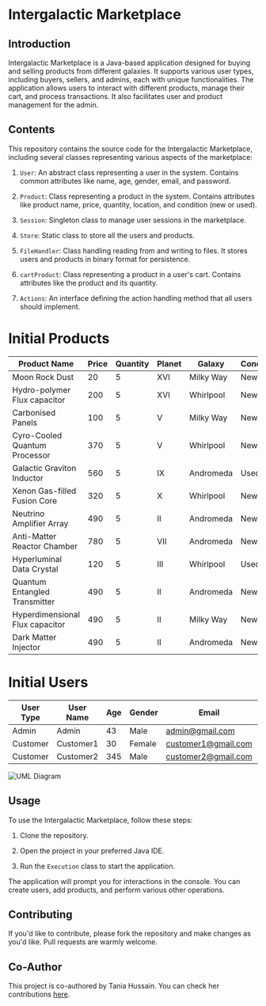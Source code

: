 # Intergalactic Marketplace

## Introduction

Intergalactic Marketplace is a Java-based application designed for buying and selling products from different galaxies. It supports various user types, including buyers, sellers, and admins, each with unique functionalities. The application allows users to interact with different products, manage their cart, and process transactions. It also facilitates user and product management for the admin.

## Contents

This repository contains the source code for the Intergalactic Marketplace, including several classes representing various aspects of the marketplace:

1. `User`: An abstract class representing a user in the system. Contains common attributes like name, age, gender, email, and password.

2. `Product`: Class representing a product in the system. Contains attributes like product name, price, quantity, location, and condition (new or used).

3. `Session`: Singleton class to manage user sessions in the marketplace.

4. `Store`: Static class to store all the users and products. 

5. `FileHandler`: Class handling reading from and writing to files. It stores users and products in binary format for persistence.

6. `cartProduct`: Class representing a product in a user's cart. Contains attributes like the product and its quantity.

7. `Actions`: An interface defining the action handling method that all users should implement.

# Initial Products

| Product Name                        | Price | Quantity | Planet | Galaxy    | Condition |
| ----------------------------------- | ----- | -------- | ------ | --------- | --------- |
| Moon Rock Dust                      | 20    | 5        | XVI    | Milky Way | New       |
| Hydro-polymer Flux capacitor        | 200   | 5        | XVI    | Whirlpool | New       |
| Carbonised Panels                   | 100   | 5        | V      | Milky Way | New       |
| Cyro-Cooled Quantum Processor       | 370   | 5        | V      | Whirlpool | New       |
| Galactic Graviton Inductor          | 560   | 5        | IX     | Andromeda | Used      |
| Xenon Gas-filled Fusion Core        | 320   | 5        | X      | Whirlpool | New       |
| Neutrino Amplifier Array            | 490   | 5        | II     | Andromeda | New       |
| Anti-Matter Reactor Chamber         | 780   | 5        | VII    | Andromeda | New       |
| Hyperluminal Data Crystal           | 120   | 5        | III    | Whirlpool | Used      |
| Quantum Entangled Transmitter       | 490   | 5        | II     | Andromeda | New       |
| Hyperdimensional Flux capacitor     | 490   | 5        | II     | Milky Way | New       |
| Dark Matter Injector                | 490   | 5        | II     | Andromeda | New       |

# Initial Users

| User Type | User Name | Age | Gender | Email                 | Password  |
| --------- | --------- | --- | ------ | --------------------- | --------- |
| Admin     | Admin     | 43  | Male   | admin@gmail.com       | password  |
| Customer  | Customer1 | 30  | Female | customer1@gmail.com   | password  |
| Customer  | Customer2 | 345 | Male   | customer2@gmail.com   | password  |

![UML Diagram]([images/diagram.png](https://i.ibb.co/Vq4Djwt/image.png))


## Usage

To use the Intergalactic Marketplace, follow these steps:

1. Clone the repository.

2. Open the project in your preferred Java IDE.

3. Run the `Execution` class to start the application.

The application will prompt you for interactions in the console. You can create users, add products, and perform various other operations.

## Contributing

If you'd like to contribute, please fork the repository and make changes as you'd like. Pull requests are warmly welcome.

## Co-Author

This project is co-authored by Tania Hussain. You can check her contributions [here](https://github.com/ParallaX07/GalacticStore/commits?author=TaniaHussain).
